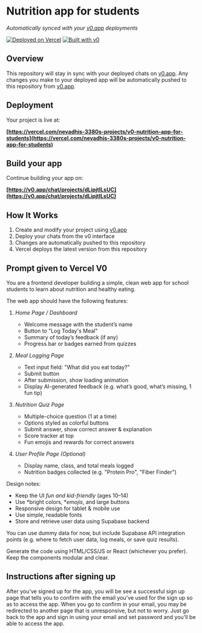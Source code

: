 # Nutrition app for students

*Automatically synced with your [v0.app](https://v0.app) deployments*

[![Deployed on Vercel](https://img.shields.io/badge/Deployed%20on-Vercel-black?style=for-the-badge&logo=vercel)](https://vercel.com/nevadhis-3380s-projects/v0-nutrition-app-for-students)
[![Built with v0](https://img.shields.io/badge/Built%20with-v0.app-black?style=for-the-badge)](https://v0.app/chat/projects/dLipjtILsUC)

## Overview

This repository will stay in sync with your deployed chats on [v0.app](https://v0.app).
Any changes you make to your deployed app will be automatically pushed to this repository from [v0.app](https://v0.app).

## Deployment

Your project is live at:

**[https://vercel.com/nevadhis-3380s-projects/v0-nutrition-app-for-students](https://vercel.com/nevadhis-3380s-projects/v0-nutrition-app-for-students)**

## Build your app

Continue building your app on:

**[https://v0.app/chat/projects/dLipjtILsUC](https://v0.app/chat/projects/dLipjtILsUC)**

## How It Works

1. Create and modify your project using [v0.app](https://v0.app)
2. Deploy your chats from the v0 interface
3. Changes are automatically pushed to this repository
4. Vercel deploys the latest version from this repository

## Prompt given to Vercel V0
You are a frontend developer building a simple, clean web app for school students to learn about nutrition and healthy eating.

The web app should have the following features:

1. *Home Page / Dashboard*  
   - Welcome message with the student’s name  
   - Button to "Log Today's Meal"  
   - Summary of today’s feedback (if any)  
   - Progress bar or badges earned from quizzes

2. *Meal Logging Page*  
   - Text input field: "What did you eat today?"  
   - Submit button  
   - After submission, show loading animation  
   - Display AI-generated feedback (e.g. what’s good, what’s missing, 1 fun tip)  

3. *Nutrition Quiz Page*  
   - Multiple-choice question (1 at a time)  
   - Options styled as colorful buttons  
   - Submit answer, show correct answer & explanation  
   - Score tracker at top  
   - Fun emojis and rewards for correct answers

4. *User Profile Page (Optional)*  
   - Display name, class, and total meals logged  
   - Nutrition badges collected (e.g. "Protein Pro", "Fiber Finder")  

Design notes:
- Keep the UI *fun and kid-friendly* (ages 10–14)  
- Use *bright colors, **emojis*, and large buttons  
- Responsive design for tablet & mobile use  
- Use simple, readable fonts  
- Store and retrieve user data using Supabase backend

You can use dummy data for now, but include Supabase API integration points (e.g. where to fetch user data, log meals, or save quiz results).

Generate the code using HTML/CSS/JS or React (whichever you prefer). Keep the components modular and clear.

## Instructions after signing up
After you've signed up for the app, you will be see a successful sign up page that tells you to confirm with the email you've used for the sign up so as to access the app. When you go to confirm in your email, you may be redirected to another page that is unresponsive, but not to worry. Just go back to the app and sign in using your email and set password and you'll be able to access the app.

